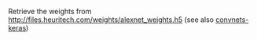Retrieve the weights from http://files.heuritech.com/weights/alexnet_weights.h5 (see also [convnets-keras](https://github.com/heuritech/convnets-keras))
